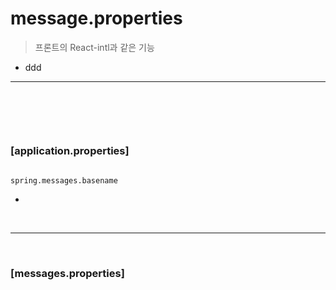 # message.properties
> 프론트의 React-intl과 같은 기능
* ddd

<hr>
<br>

##
####

<br>

### [application.properties]
```.properties 

spring.messages.basename

```
* 

<br>
<hr>
<br>

### [messages.properties]
```
```
